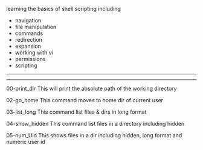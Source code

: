 learning the basics of shell scripting including
* navigation
* file manipulation
* commands
* redirection
* expansion
* working with vi 
* permissions
* scripting
-------------------------------------------
-------------------------------------------
00-print_dir
This will print the absolute path of the working directory

02-go_home
This command moves to home dir of current user

03-list_long
This command list files & dirs in long format

04-show_hidden
This command list files in a directory including hidden

05-num_Uid
This shows files in a dir including hidden, long format and numeric user id

